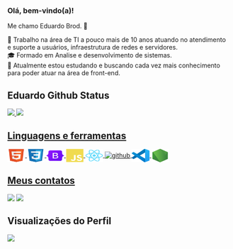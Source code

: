 ### Olá, bem-vindo(a)!

Me chamo Eduardo Brod. 👋

🧰 Trabalho na área de TI a pouco mais de 10 anos atuando no atendimento e suporte a usuários, infraestrutura de redes e servidores.<br>
🎓 Formado em Analise e desenvolvimento de sistemas.<br>
🌱 Atualmente estou estudando e buscando cada vez mais conhecimento para poder atuar na área de front-end.

 <div>
<div align="auto">
 <h2>Eduardo Github Status</h2>
  <a href="https://github.com/edubrod">
  <img height="130em" src="https://github-readme-stats.vercel.app/api?username=edubrod&show_icons=true&theme=chartreuse-dark&include_all_commits=true&count_private=true"/>
  <img height="130em" src="https://github-readme-stats.vercel.app/api/top-langs/?username=edubrod&layout=compact&langs_count=7&theme=chartreuse-dark"/>
</div>
<div style="display: inline_block">

 ## Linguagens e ferramentas
  
  <img align="center" alt="f-HTML" height="30" width="40" src="https://raw.githubusercontent.com/devicons/devicon/master/icons/html5/html5-original.svg">
  <img align="center" alt="f-CSS" height="30" width="40" src="https://raw.githubusercontent.com/devicons/devicon/master/icons/css3/css3-original.svg">
  <img align="center" alt="f-Bootstrap" height="30" width="40" src="https://raw.githubusercontent.com/devicons/devicon/master/icons/bootstrap/bootstrap-original.svg">
  <img align="center" alt="f-Js" height="30" width="40" src="https://raw.githubusercontent.com/devicons/devicon/master/icons/javascript/javascript-plain.svg">
  <img align="center" alt="react" height="30" width="40" src="https://raw.githubusercontent.com/devicons/devicon/master/icons/react/react-original.svg">
  <img align="center" alt="github" height="40" width="40" src="https://img.icons8.com/fluency/2x/ffffff/github.png">
  <img align="center" alt="vscode" height="30" width="40" src="https://github.com/devicons/devicon/blob/master/icons/vscode/vscode-original.svg">
  <img align="center" alt="nodejs" height="30" width="40" src="https://github.com/devicons/devicon/blob/master/icons/nodejs/nodejs-original.svg">
 
</div>

  
 ## Meus contatos
<div> 
   <a href="https://www.linkedin.com/in/edubrod/" target="_blank"><img src="https://img.shields.io/badge/-LinkedIn-%230077B5?style=for-the-badge&logo=linkedin&logoColor=white" target="_blank"></a>
  <a href = "mailto:oliveirabrod.eduardo@gmail.com"><img src="https://img.shields.io/badge/-Gmail-%23333?style=for-the-badge&logo=gmail&logoColor=white" target="_blank"></a>
  <br>
  
  </div>
 <h2>Visualizações do Perfil</h2>
<img src="https://profile-counter.glitch.me/edubrod/count.svg">
  
  
  
  
